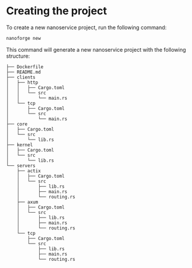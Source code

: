 # Creating the project

To create a new nanoservice project, run the following command:

```bash
nanoforge new
```

This command will generate a new nanoservice project with the following structure:

```plaintext
├── Dockerfile
├── README.md
├── clients
│   ├── http
│   │   ├── Cargo.toml
│   │   └── src
│   │       └── main.rs
│   └── tcp
│       ├── Cargo.toml
│       └── src
│           └── main.rs
├── core
│   ├── Cargo.toml
│   └── src
│       └── lib.rs
├── kernel
│   ├── Cargo.toml
│   └── src
│       └── lib.rs
└── servers
    ├── actix
    │   ├── Cargo.toml
    │   └── src
    │       ├── lib.rs
    │       ├── main.rs
    │       └── routing.rs
    ├── axum
    │   ├── Cargo.toml
    │   └── src
    │       ├── lib.rs
    │       ├── main.rs
    │       └── routing.rs
    └── tcp
        ├── Cargo.toml
        └── src
            ├── lib.rs
            ├── main.rs
            └── routing.rs
```